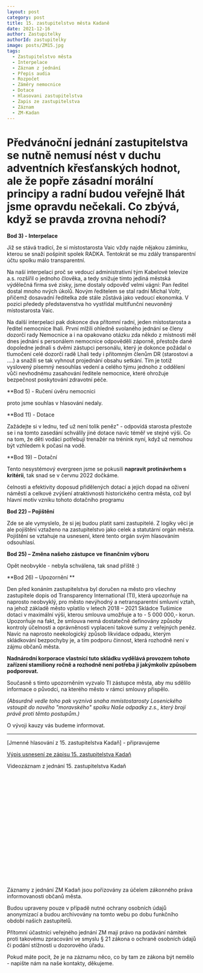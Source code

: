 ```yaml
---
layout: post
category: post
title: 15. zastupitelstvo města Kadaně
date: 2021-12-16
author: Zastupitelky
authorId: zastupitelky
image: posts/ZM15.jpg
tags:
  - Zastupitelstvo města
  - Interpelace
  - Záznam z jednání
  - Přepis audia
  - Rozpočet
  - Záměry nemocnice
  - Dotace
  - Hlasovani zastupitelstva
  - Zapis ze zastupitelstva
  - Záznam 
  - ZM-Kadan
---
```


# Předvánoční jednání zastupitelstva se nutně nemusí nést v duchu adventních křesťanských hodnot, ale že popře zásadní morální principy a radní budou veřejně lhát jsme opravdu nečekali. Co zbývá, když se pravda zrovna nehodí?

**Bod 3) - Interpelace**

Již se stává tradicí, že si místostarosta Vaic vždy najde nějakou záminku, kterou se snaží pošpinit spolek RADKA. Tentokrát se mu zdály transparentní účtu spolku málo transparentní.
 
Na naší interpelaci proč se vedoucí administrativní tým Kabelové televize a.s. rozšířil o jednoho člověka, a tedy snižuje tímto jediná městská výdělečná firma své zisky, jsme dostaly odpověď velmi vágní:
Pan ředitel dostal mnoho nvých úkolů. Novým ředitelem se stal radní Michal Voltr, přičemž dosavadní ředitelka zde stále zůstává jako vedoucí ekonomka. 
V pozici přededy představenstva ho vystřídal multifunční neuvoněný místostarosta Vaic.

Na další interpelaci pak dokonce dva přítomní radní, jeden místostarosta a ředitel nemocnice lhali. 
První mlžili ohledně svolaného jednání se členy dozorčí rady Nemocnice a i na opakovano otázku zda někdo z místnosti měl dnes jednání s personálem nemocnice odpověděli záporně, přestože dané dopoledne jednali s dvěmi zástupci personálu, který je dokonce požádal o tlumočení celé dozorčí radě
Lhali tedy i přítomným členům DR (starostovi a ....) a snažili se tak vyhnout projednání obsahu setkání.
Tím je totiž vyslovený písemný nesouhlas vedení a celého týmu jednoho z oddělení vůči nevhodnému zasahování ředitele nemocnice, které ohrožuje bezpečnost poskytování zdravotní péče.


**Bod 5) - Ručení úvěru nemocnici

proto jsme souhlas v hlasování nedaly.

**Bod 11) - Dotace

Zažádejte si v lednu, teď už není tolik peněz" - odpovídá starosta přestože se i na tomto zasedání schválily jiné dotace navíc téměř ve stejné výši. 
Co na tom, že děti vodáci potřebují trenažér na trénink nyní, když už nemohou být vzhledem k počasí na vodě.


**Bod 19) – Dotační 

Tento nesystémový evergreen jsme se pokusili **napravit protinávrhem s kritérii**, tak snad se v červnu 2022 dočkáme.

čelnosti a efektivity doposud přidělených dotací a jejich dopad na oživení náměstí a celkové zvýšení atraktivnosti historického centra města, což byl hlavní motiv vzniku tohoto dotačního programu

**Bod 22) – Pojištění** 

Zde se ale vymyslelo, že si jej budou platit sami zastupitelé. Z logiky věci je ale pojištění vztaženo na zastupitelstvo jako celek a statutární orgán města. Pojištění se vztahuje na usnesení, které tento orgán svým hlasováním odsouhlasí. 

**Bod 25) – Změna našeho zástupce ve finančním výboru**

Opět neobvykle - nebyla schválena, tak snad příště :)

**Bod 26) – Upozornění **

Den před konáním zastupitelstva byl doručen na město pro všechny zastupitele dopis od Transparency International (TI), která upozorňuje na naprosto neobvyklý, pro město nevýhodný a netransparentní smluvní vztah, na jehož základě město vplatilo v letech 2018 – 2021 Skládce Tušimice dotaci v maximální výši, kterou smlouva umožňuje a to - 5 000 000,- korun. 
Upozorňuje na fakt, že smlouva nemá dostatečně definovány způsoby kontroly účelnosti a oprávněnosti vyplacení takové sumy z veřejných peněz. Navíc na naprosto neekologický způsob likvidace odpadu, kterým skládkování bezpochyby je, a tím podporu činnost, která rozhodně není v zájmu občanů města. 

**Nadnárodní korporace vlastnící tuto skládku vydělává provozem tohoto zařízení stamiliony ročně a rozhodně není potřeba ji jakýmkoliv způsobem podporovat.**

Současně s tímto upozorněním vyzvalo TI zástupce města, aby mu sdělilo informace o původci, na kterého město v rámci smlouvy přispělo. 

*(Absurdně vedle toho pak vyznívá snaha mmístostarosty Losenického vstoupit do nového "moravského" spolku Naše odpadky z.s., který brojí právě proti těmto postupům.)*

O vývoji kauzy vás budeme informovat.


---------------------------


[Jmenné hlasování z 15. zastupitelstva Kadaň] - připravujeme

[Výpis usnesení ze zápisu 15. zastupitelstva Kadaň]()

Videozáznam z jednání 15. zastupitelstva Kadaň

<script src="https://fast.wistia.com/embed/medias/xlzb7ixm9q.jsonp" async></script><script src="https://fast.wistia.com/assets/external/E-v1.js" async></script><div class="wistia_responsive_padding" style="padding:56.25% 0 0 0;position:relative;"><div class="wistia_responsive_wrapper" style="height:100%;left:0;position:absolute;top:0;width:100%;"><div class="wistia_embed wistia_async_xlzb7ixm9q videoFoam=true" style="height:100%;position:relative;width:100%"><div class="wistia_swatch" style="height:100%;left:0;opacity:0;overflow:hidden;position:absolute;top:0;transition:opacity 200ms;width:100%;"><img src="https://fast.wistia.com/embed/medias/xlzb7ixm9q/swatch" style="filter:blur(5px);height:100%;object-fit:contain;width:100%;" alt="" aria-hidden="true" onload="this.parentNode.style.opacity=1;" /></div></div></div></div>


Záznamy z jednání ZM Kadaň jsou pořizovány za účelem zákonného práva informovanosti občanů města.

Budou upraveny pouze v případě nutné ochrany osobních údajů anonymizací a budou archivovány na tomto webu po dobu funkčního období našich zastupitelů.

Přítomní účastníci veřejného jednání ZM mají právo na podávání námitek proti takovému zpracování ve smyslu § 21 zákona o ochraně osobních údajů či podání stížnosti u dozorového úřadu.

Pokud máte pocit, že je na záznamu něco, co by tam ze zákona být nemělo - napište nám na naše kontakty, děkujeme.


